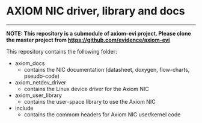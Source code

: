 # AXIOM NIC driver, library and docs

----

**NOTE: This repository is a submodule of axiom-evi project. Please clone the
master project from https://github.com/evidence/axiom-evi**

This repository contains the following folder:

 * axiom_docs
    + contains the NIC documentation (datasheet, doxygen, flow-charts, pseudo-code)
 * axiom_netdev_driver
    + contains the Linux device driver for the Axiom NIC
 * axiom_user_library
    + contains the user-space library to use the Axiom NIC
 * include
    + contains the commom headers for Axiom NIC user/kernel code
